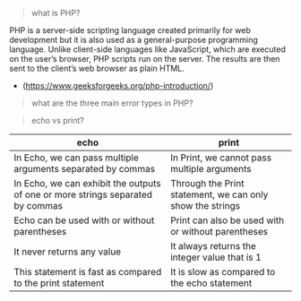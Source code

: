 > what is PHP?

PHP is a server-side scripting language created primarily for web development but it is also used as a general-purpose programming language. Unlike client-side languages like JavaScript, which are executed on the user’s browser, PHP scripts run on the server. The results are then sent to the client’s web browser as plain HTML.

- (https://www.geeksforgeeks.org/php-introduction/)

> what are the three main error types in PHP?

> echo vs print?


| echo | print |
|------|--------|
|In Echo, we can pass multiple arguments separated by commas|	In Print, we cannot pass multiple arguments|
|In Echo, we can exhibit the outputs of one or more strings separated by commas|	Through the Print statement, we can only show the strings|
|Echo can be used with or without parentheses	|Print can also be used with or without parentheses|
|It never returns any value|	It always returns the integer value that is 1 |
|This statement is fast as compared to the print statement|	It is slow as compared to the echo statement|
